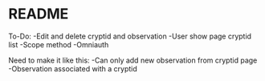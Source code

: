 # README

To-Do:
-Edit and delete cryptid and observation
-User show page cryptid list
-Scope method
-Omniauth

Need to make it like this:
-Can only add new observation from cryptid page
-Observation associated with a cryptid
